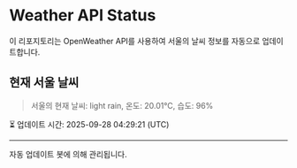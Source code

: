 
# Weather API Status

이 리포지토리는 OpenWeather API를 사용하여 서울의 날씨 정보를 자동으로 업데이트합니다.

## 현재 서울 날씨
> 서울의 현재 날씨: light rain, 온도: 20.01°C, 습도: 96%

⏳ 업데이트 시간: 2025-09-28 04:29:21 (UTC)

---
자동 업데이트 봇에 의해 관리됩니다.
